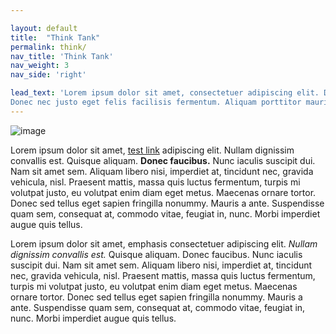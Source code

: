 ```yaml
---

layout: default
title:  "Think Tank"
permalink: think/
nav_title: 'Think Tank'
nav_weight: 3
nav_side: 'right'

lead_text: 'Lorem ipsum dolor sit amet, consectetuer adipiscing elit. Donec odio. Quisque volutpat mattis eros. Nullam malesuada erat ut turpis. Suspendisse urna nibh, viverra non, semper suscipit, posuere a, pede.
Donec nec justo eget felis facilisis fermentum. Aliquam porttitor mauris sit amet orci. Aenean dignissim pellentesque felis.'
---
```


![image](http://lorempixel.com/800/300/abstract)

Lorem ipsum dolor sit amet, [test link](http://) adipiscing elit. Nullam dignissim convallis est. Quisque aliquam. **Donec faucibus.** Nunc iaculis suscipit dui. Nam sit amet sem. Aliquam libero nisi, imperdiet at, tincidunt nec, gravida vehicula, nisl. Praesent mattis, massa quis luctus fermentum, turpis mi volutpat justo, eu volutpat enim diam eget metus. Maecenas ornare tortor. Donec sed tellus eget sapien fringilla nonummy. Mauris a ante. Suspendisse quam sem, consequat at, commodo vitae, feugiat in, nunc. Morbi imperdiet augue quis tellus.

Lorem ipsum dolor sit amet, emphasis consectetuer adipiscing elit. *Nullam dignissim convallis est.* Quisque aliquam. Donec faucibus. Nunc iaculis suscipit dui. Nam sit amet sem. Aliquam libero nisi, imperdiet at, tincidunt nec, gravida vehicula, nisl. Praesent mattis, massa quis luctus fermentum, turpis mi volutpat justo, eu volutpat enim diam eget metus. Maecenas ornare tortor. Donec sed tellus eget sapien fringilla nonummy. Mauris a ante. Suspendisse quam sem, consequat at, commodo vitae, feugiat in, nunc. Morbi imperdiet augue quis tellus.